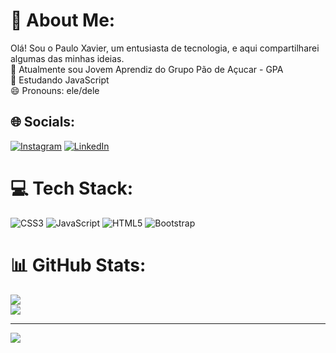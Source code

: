 # 💫 About Me:
Olá! Sou o Paulo Xavier, um entusiasta de tecnologia, e aqui compartilharei algumas das minhas ideias.<br>🔭 Atualmente sou Jovem Aprendiz do Grupo Pão de Açucar - GPA<br>🌱 Estudando JavaScript<br>😄 Pronouns: ele/dele


## 🌐 Socials:
[![Instagram](https://img.shields.io/badge/Instagram-%23E4405F.svg?logo=Instagram&logoColor=white)](https://www.instagram.com/__pauloxavier/) [![LinkedIn](https://img.shields.io/badge/LinkedIn-%230077B5.svg?logo=linkedin&logoColor=white)](https://www.linkedin.com/in/paulo-henrique18/) 

# 💻 Tech Stack:
![CSS3](https://img.shields.io/badge/css3-%231572B6.svg?style=for-the-badge&logo=css3&logoColor=white) ![JavaScript](https://img.shields.io/badge/javascript-%23323330.svg?style=for-the-badge&logo=javascript&logoColor=%23F7DF1E) ![HTML5](https://img.shields.io/badge/html5-%23E34F26.svg?style=for-the-badge&logo=html5&logoColor=white) ![Bootstrap](https://img.shields.io/badge/bootstrap-%238511FA.svg?style=for-the-badge&logo=bootstrap&logoColor=white)
# 📊 GitHub Stats:
![](https://github-readme-stats.vercel.app/api?username=PauloXaviers&theme=radical&hide_border=false&include_all_commits=false&count_private=false)<br/>
![](https://github-readme-stats.vercel.app/api/top-langs/?username=PauloXaviers&theme=radical&hide_border=false&include_all_commits=false&count_private=false&layout=compact)

---
[![](https://visitcount.itsvg.in/api?id=PauloXaviers&icon=0&color=0)](https://visitcount.itsvg.in)

<!-- Proudly created with GPRM ( https://gprm.itsvg.in ) -->

